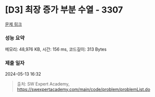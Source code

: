 # [D3] 최장 증가 부분 수열 - 3307 

[문제 링크](https://swexpertacademy.com/main/code/problem/problemDetail.do?contestProbId=AWBOKg-a6l0DFAWr) 

### 성능 요약

메모리: 48,976 KB, 시간: 156 ms, 코드길이: 313 Bytes

### 제출 일자

2024-05-13 16:32



> 출처: SW Expert Academy, https://swexpertacademy.com/main/code/problem/problemList.do